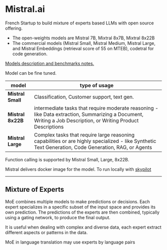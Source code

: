 # Mistral.ai

French Startup to build mixture of experts based LLMs with open source offering. 
 
* The open-weights models are Mistral 7B, Mixtral 8x7B, Mixtral 8x22B
* The commercial models (Mistral Small, Mistral Medium, Mistral Large, and Mistral Embeddings (retrieval score of 55 on MTEB), codetral for code generation.

[Models description and benchmarks notes.](https://docs.mistral.ai/getting-started/models/)

Model can be fine tuned.

| model | type of usage |
| --- | --- |
| **Mistral Small** | Classification, Customer support, text gen. | 
| **Mistral 8x22B** | intermediate tasks that require moderate reasoning - like Data extraction, Summarizing a Document, Writing a Job Description, or Writing Product Descriptions |
| **Mistral Large** | Complex tasks that require large reasoning capabilities or are highly specialized - like Synthetic Text Generation, Code Generation, RAG, or Agents |

Function calling is supported by Mistral Small, Large, 8x22B.

Mistral delivers docker image for the model. To run locally with [skypilot]()

---

## Mixture of Experts

MoE combines multiple models to make predictions or decisions. Each expert specializes in a specific subset of the input space and provides its own prediction. The predictions of the experts are then combined, typically using a gating network, to produce the final output.

It is useful when dealing with complex and diverse data, each expert extract different aspects or patterns in the data.

MoE in language translation may use experts by language pairs

